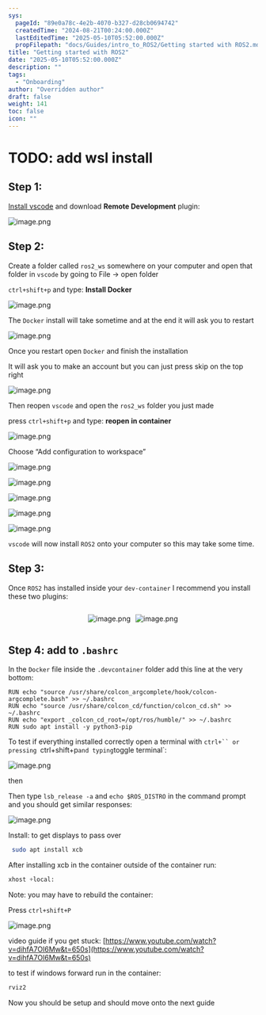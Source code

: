 ```yaml
---
sys:
  pageId: "89e0a78c-4e2b-4070-b327-d28cb0694742"
  createdTime: "2024-08-21T00:24:00.000Z"
  lastEditedTime: "2025-05-10T05:52:00.000Z"
  propFilepath: "docs/Guides/intro_to_ROS2/Getting started with ROS2.md"
title: "Getting started with ROS2"
date: "2025-05-10T05:52:00.000Z"
description: ""
tags:
  - "Onboarding"
author: "Overridden author"
draft: false
weight: 141
toc: false
icon: ""
---
```


# TODO: add wsl install

## Step 1:

[Install vscode](https://code.visualstudio.com/download) and download **Remote Development** plugin:

![image.png](https://prod-files-secure.s3.us-west-2.amazonaws.com/d518164a-d88e-44d1-a4ee-3adb3bd8bce0/efb52993-1881-4a40-b95e-6f020334f022/image.png?X-Amz-Algorithm=AWS4-HMAC-SHA256&X-Amz-Content-Sha256=UNSIGNED-PAYLOAD&X-Amz-Credential=ASIAZI2LB46667SDN762%2F20250525%2Fus-west-2%2Fs3%2Faws4_request&X-Amz-Date=20250525T170157Z&X-Amz-Expires=3600&X-Amz-Security-Token=IQoJb3JpZ2luX2VjEGgaCXVzLXdlc3QtMiJHMEUCIQDXjYAR16bJybCoSI2FR72FWn1Hnmz9VinDAdcXPY%2FPRQIgBsUAT3k5ocXc37gA2zlTqm6eWiJtQ%2FOuUb%2BL%2FHV9uDAq%2FwMIMRAAGgw2Mzc0MjMxODM4MDUiDEpiq5GFR2cS9DJusSrcAyFIZzx7tFL5%2BIg6JsoseHP7FCuofZNrrBoD5SrbTQkvFn%2BKuHgjbBlWm%2FObEPaXcozd%2F9%2BWWezKh5aK%2BB3JgRbOT4lf97fBAPpoxIppA12OaS%2FKh2GtH7Oi%2BFpGDtoqYnwEfNAixj3YBsJvtQxc%2BGxOVAcgUHZf9H6Wgh6tn3o4msUWvKXdAMeOPaQY0nx6cC%2F%2FMxsGe4aTT0JMjh%2B45RpJW0j8yBh5yhLX%2F84rcd44aHnghNrJ8Ga7bg7stfeAVKxNhi%2F%2FU5phsqhIG%2BSECoO%2BIkFcH10nutNhW3G23XXu8Ce2S5t2nChg4fXt7pn%2BleRO%2F3mJ2BA0A4AIDFmOvPt0c%2FQk8aTP8klq3jUlEp%2B4FAgnOyYIKPd22o7kGyBuJ7w3cQgtZwYXC7YRklyMI1XrUMBmsavT9Xqzfq6u%2FWdeTJVVOlI1Ieq42bh%2FMWDX6%2FcCt855Xg202GfoHEp2SqXvLeVvuLJhkQ31i05Rc%2FH2GPASb7Fb1Sorxf%2BvvFGAFS6R9L6mJdYvdETmZ8Enbkr8ECdZAH2PaxMRWjSO%2BACBfxP69eVOcAjMgeFl%2FQRAXpXE7hY5PZIW%2BlFBkKBiLrN%2F0eSrODmflk8mYgfJt6%2F8WbI2ITXSR5UNKYIPMOH%2BzMEGOqUBh5y%2Bz7q3DbjxLK8ZL3qQ%2BihDpKQO7kiLysQz10A1qqXaI3jdAOK3H5E6RiyTGTIqabYDyjcBrmynmM7qTQICXBKZ9lq2IeClksakL1Rpij17o%2BPLpITY24tpxoKOEpUJaC%2FD99P4UkPYJdh43sVIYAVryrD%2FyQaJ75x8Gedejrr2O2QMz0SgrZZXTY23clXUKMfMtajVvApaHGiQGuDnrMTngGyr&X-Amz-Signature=36b6764e8932f05888e3bb01fb7edabcbeeed1f9f34484fff5fc137e5f616f60&X-Amz-SignedHeaders=host&x-id=GetObject)

## Step 2:

Create a folder called `ros2_ws` somewhere on your computer and open that folder in `vscode` by going to File → open folder 

`ctrl+shift+p` and type: **Install Docker**

![image.png](https://prod-files-secure.s3.us-west-2.amazonaws.com/d518164a-d88e-44d1-a4ee-3adb3bd8bce0/2269dc0e-1cd5-47ff-bceb-c04ad9b2eab0/image.png?X-Amz-Algorithm=AWS4-HMAC-SHA256&X-Amz-Content-Sha256=UNSIGNED-PAYLOAD&X-Amz-Credential=ASIAZI2LB46667SDN762%2F20250525%2Fus-west-2%2Fs3%2Faws4_request&X-Amz-Date=20250525T170157Z&X-Amz-Expires=3600&X-Amz-Security-Token=IQoJb3JpZ2luX2VjEGgaCXVzLXdlc3QtMiJHMEUCIQDXjYAR16bJybCoSI2FR72FWn1Hnmz9VinDAdcXPY%2FPRQIgBsUAT3k5ocXc37gA2zlTqm6eWiJtQ%2FOuUb%2BL%2FHV9uDAq%2FwMIMRAAGgw2Mzc0MjMxODM4MDUiDEpiq5GFR2cS9DJusSrcAyFIZzx7tFL5%2BIg6JsoseHP7FCuofZNrrBoD5SrbTQkvFn%2BKuHgjbBlWm%2FObEPaXcozd%2F9%2BWWezKh5aK%2BB3JgRbOT4lf97fBAPpoxIppA12OaS%2FKh2GtH7Oi%2BFpGDtoqYnwEfNAixj3YBsJvtQxc%2BGxOVAcgUHZf9H6Wgh6tn3o4msUWvKXdAMeOPaQY0nx6cC%2F%2FMxsGe4aTT0JMjh%2B45RpJW0j8yBh5yhLX%2F84rcd44aHnghNrJ8Ga7bg7stfeAVKxNhi%2F%2FU5phsqhIG%2BSECoO%2BIkFcH10nutNhW3G23XXu8Ce2S5t2nChg4fXt7pn%2BleRO%2F3mJ2BA0A4AIDFmOvPt0c%2FQk8aTP8klq3jUlEp%2B4FAgnOyYIKPd22o7kGyBuJ7w3cQgtZwYXC7YRklyMI1XrUMBmsavT9Xqzfq6u%2FWdeTJVVOlI1Ieq42bh%2FMWDX6%2FcCt855Xg202GfoHEp2SqXvLeVvuLJhkQ31i05Rc%2FH2GPASb7Fb1Sorxf%2BvvFGAFS6R9L6mJdYvdETmZ8Enbkr8ECdZAH2PaxMRWjSO%2BACBfxP69eVOcAjMgeFl%2FQRAXpXE7hY5PZIW%2BlFBkKBiLrN%2F0eSrODmflk8mYgfJt6%2F8WbI2ITXSR5UNKYIPMOH%2BzMEGOqUBh5y%2Bz7q3DbjxLK8ZL3qQ%2BihDpKQO7kiLysQz10A1qqXaI3jdAOK3H5E6RiyTGTIqabYDyjcBrmynmM7qTQICXBKZ9lq2IeClksakL1Rpij17o%2BPLpITY24tpxoKOEpUJaC%2FD99P4UkPYJdh43sVIYAVryrD%2FyQaJ75x8Gedejrr2O2QMz0SgrZZXTY23clXUKMfMtajVvApaHGiQGuDnrMTngGyr&X-Amz-Signature=6a8d74e7ad7d650d6256d78d00a63345bd68a8b9757ff90cd4c3679dcd515d78&X-Amz-SignedHeaders=host&x-id=GetObject)

The `Docker` install will take sometime and at the end it will ask you to restart

![image.png](https://prod-files-secure.s3.us-west-2.amazonaws.com/d518164a-d88e-44d1-a4ee-3adb3bd8bce0/ed233f78-be33-4b1f-b89c-9c346c0e961e/image.png?X-Amz-Algorithm=AWS4-HMAC-SHA256&X-Amz-Content-Sha256=UNSIGNED-PAYLOAD&X-Amz-Credential=ASIAZI2LB46667SDN762%2F20250525%2Fus-west-2%2Fs3%2Faws4_request&X-Amz-Date=20250525T170157Z&X-Amz-Expires=3600&X-Amz-Security-Token=IQoJb3JpZ2luX2VjEGgaCXVzLXdlc3QtMiJHMEUCIQDXjYAR16bJybCoSI2FR72FWn1Hnmz9VinDAdcXPY%2FPRQIgBsUAT3k5ocXc37gA2zlTqm6eWiJtQ%2FOuUb%2BL%2FHV9uDAq%2FwMIMRAAGgw2Mzc0MjMxODM4MDUiDEpiq5GFR2cS9DJusSrcAyFIZzx7tFL5%2BIg6JsoseHP7FCuofZNrrBoD5SrbTQkvFn%2BKuHgjbBlWm%2FObEPaXcozd%2F9%2BWWezKh5aK%2BB3JgRbOT4lf97fBAPpoxIppA12OaS%2FKh2GtH7Oi%2BFpGDtoqYnwEfNAixj3YBsJvtQxc%2BGxOVAcgUHZf9H6Wgh6tn3o4msUWvKXdAMeOPaQY0nx6cC%2F%2FMxsGe4aTT0JMjh%2B45RpJW0j8yBh5yhLX%2F84rcd44aHnghNrJ8Ga7bg7stfeAVKxNhi%2F%2FU5phsqhIG%2BSECoO%2BIkFcH10nutNhW3G23XXu8Ce2S5t2nChg4fXt7pn%2BleRO%2F3mJ2BA0A4AIDFmOvPt0c%2FQk8aTP8klq3jUlEp%2B4FAgnOyYIKPd22o7kGyBuJ7w3cQgtZwYXC7YRklyMI1XrUMBmsavT9Xqzfq6u%2FWdeTJVVOlI1Ieq42bh%2FMWDX6%2FcCt855Xg202GfoHEp2SqXvLeVvuLJhkQ31i05Rc%2FH2GPASb7Fb1Sorxf%2BvvFGAFS6R9L6mJdYvdETmZ8Enbkr8ECdZAH2PaxMRWjSO%2BACBfxP69eVOcAjMgeFl%2FQRAXpXE7hY5PZIW%2BlFBkKBiLrN%2F0eSrODmflk8mYgfJt6%2F8WbI2ITXSR5UNKYIPMOH%2BzMEGOqUBh5y%2Bz7q3DbjxLK8ZL3qQ%2BihDpKQO7kiLysQz10A1qqXaI3jdAOK3H5E6RiyTGTIqabYDyjcBrmynmM7qTQICXBKZ9lq2IeClksakL1Rpij17o%2BPLpITY24tpxoKOEpUJaC%2FD99P4UkPYJdh43sVIYAVryrD%2FyQaJ75x8Gedejrr2O2QMz0SgrZZXTY23clXUKMfMtajVvApaHGiQGuDnrMTngGyr&X-Amz-Signature=be75506653887cb392de3eb0f3cc1c2c5dd488cd48b1b0acfb34f49bc5963e6d&X-Amz-SignedHeaders=host&x-id=GetObject)

Once you restart open `Docker` and finish the installation

It will ask you to make an account but you can just press skip on the top right

![image.png](https://prod-files-secure.s3.us-west-2.amazonaws.com/d518164a-d88e-44d1-a4ee-3adb3bd8bce0/21010ad9-1659-4fd9-9f59-9932a09b2a3d/image.png?X-Amz-Algorithm=AWS4-HMAC-SHA256&X-Amz-Content-Sha256=UNSIGNED-PAYLOAD&X-Amz-Credential=ASIAZI2LB46667SDN762%2F20250525%2Fus-west-2%2Fs3%2Faws4_request&X-Amz-Date=20250525T170157Z&X-Amz-Expires=3600&X-Amz-Security-Token=IQoJb3JpZ2luX2VjEGgaCXVzLXdlc3QtMiJHMEUCIQDXjYAR16bJybCoSI2FR72FWn1Hnmz9VinDAdcXPY%2FPRQIgBsUAT3k5ocXc37gA2zlTqm6eWiJtQ%2FOuUb%2BL%2FHV9uDAq%2FwMIMRAAGgw2Mzc0MjMxODM4MDUiDEpiq5GFR2cS9DJusSrcAyFIZzx7tFL5%2BIg6JsoseHP7FCuofZNrrBoD5SrbTQkvFn%2BKuHgjbBlWm%2FObEPaXcozd%2F9%2BWWezKh5aK%2BB3JgRbOT4lf97fBAPpoxIppA12OaS%2FKh2GtH7Oi%2BFpGDtoqYnwEfNAixj3YBsJvtQxc%2BGxOVAcgUHZf9H6Wgh6tn3o4msUWvKXdAMeOPaQY0nx6cC%2F%2FMxsGe4aTT0JMjh%2B45RpJW0j8yBh5yhLX%2F84rcd44aHnghNrJ8Ga7bg7stfeAVKxNhi%2F%2FU5phsqhIG%2BSECoO%2BIkFcH10nutNhW3G23XXu8Ce2S5t2nChg4fXt7pn%2BleRO%2F3mJ2BA0A4AIDFmOvPt0c%2FQk8aTP8klq3jUlEp%2B4FAgnOyYIKPd22o7kGyBuJ7w3cQgtZwYXC7YRklyMI1XrUMBmsavT9Xqzfq6u%2FWdeTJVVOlI1Ieq42bh%2FMWDX6%2FcCt855Xg202GfoHEp2SqXvLeVvuLJhkQ31i05Rc%2FH2GPASb7Fb1Sorxf%2BvvFGAFS6R9L6mJdYvdETmZ8Enbkr8ECdZAH2PaxMRWjSO%2BACBfxP69eVOcAjMgeFl%2FQRAXpXE7hY5PZIW%2BlFBkKBiLrN%2F0eSrODmflk8mYgfJt6%2F8WbI2ITXSR5UNKYIPMOH%2BzMEGOqUBh5y%2Bz7q3DbjxLK8ZL3qQ%2BihDpKQO7kiLysQz10A1qqXaI3jdAOK3H5E6RiyTGTIqabYDyjcBrmynmM7qTQICXBKZ9lq2IeClksakL1Rpij17o%2BPLpITY24tpxoKOEpUJaC%2FD99P4UkPYJdh43sVIYAVryrD%2FyQaJ75x8Gedejrr2O2QMz0SgrZZXTY23clXUKMfMtajVvApaHGiQGuDnrMTngGyr&X-Amz-Signature=8189258c8c37d7fb7facc09fc218f7b10e09db47aec6bb9fc2a208c20a002bfc&X-Amz-SignedHeaders=host&x-id=GetObject)

Then reopen `vscode` and open the `ros2_ws` folder you just made

press `ctrl+shift+p` and type: **reopen in container**

![image.png](https://prod-files-secure.s3.us-west-2.amazonaws.com/d518164a-d88e-44d1-a4ee-3adb3bd8bce0/4e93b8c2-41ad-488c-8095-c74205196118/image.png?X-Amz-Algorithm=AWS4-HMAC-SHA256&X-Amz-Content-Sha256=UNSIGNED-PAYLOAD&X-Amz-Credential=ASIAZI2LB46667SDN762%2F20250525%2Fus-west-2%2Fs3%2Faws4_request&X-Amz-Date=20250525T170157Z&X-Amz-Expires=3600&X-Amz-Security-Token=IQoJb3JpZ2luX2VjEGgaCXVzLXdlc3QtMiJHMEUCIQDXjYAR16bJybCoSI2FR72FWn1Hnmz9VinDAdcXPY%2FPRQIgBsUAT3k5ocXc37gA2zlTqm6eWiJtQ%2FOuUb%2BL%2FHV9uDAq%2FwMIMRAAGgw2Mzc0MjMxODM4MDUiDEpiq5GFR2cS9DJusSrcAyFIZzx7tFL5%2BIg6JsoseHP7FCuofZNrrBoD5SrbTQkvFn%2BKuHgjbBlWm%2FObEPaXcozd%2F9%2BWWezKh5aK%2BB3JgRbOT4lf97fBAPpoxIppA12OaS%2FKh2GtH7Oi%2BFpGDtoqYnwEfNAixj3YBsJvtQxc%2BGxOVAcgUHZf9H6Wgh6tn3o4msUWvKXdAMeOPaQY0nx6cC%2F%2FMxsGe4aTT0JMjh%2B45RpJW0j8yBh5yhLX%2F84rcd44aHnghNrJ8Ga7bg7stfeAVKxNhi%2F%2FU5phsqhIG%2BSECoO%2BIkFcH10nutNhW3G23XXu8Ce2S5t2nChg4fXt7pn%2BleRO%2F3mJ2BA0A4AIDFmOvPt0c%2FQk8aTP8klq3jUlEp%2B4FAgnOyYIKPd22o7kGyBuJ7w3cQgtZwYXC7YRklyMI1XrUMBmsavT9Xqzfq6u%2FWdeTJVVOlI1Ieq42bh%2FMWDX6%2FcCt855Xg202GfoHEp2SqXvLeVvuLJhkQ31i05Rc%2FH2GPASb7Fb1Sorxf%2BvvFGAFS6R9L6mJdYvdETmZ8Enbkr8ECdZAH2PaxMRWjSO%2BACBfxP69eVOcAjMgeFl%2FQRAXpXE7hY5PZIW%2BlFBkKBiLrN%2F0eSrODmflk8mYgfJt6%2F8WbI2ITXSR5UNKYIPMOH%2BzMEGOqUBh5y%2Bz7q3DbjxLK8ZL3qQ%2BihDpKQO7kiLysQz10A1qqXaI3jdAOK3H5E6RiyTGTIqabYDyjcBrmynmM7qTQICXBKZ9lq2IeClksakL1Rpij17o%2BPLpITY24tpxoKOEpUJaC%2FD99P4UkPYJdh43sVIYAVryrD%2FyQaJ75x8Gedejrr2O2QMz0SgrZZXTY23clXUKMfMtajVvApaHGiQGuDnrMTngGyr&X-Amz-Signature=033530de5f4024eede738ecac1c492af30cc2c1d7273a5b1388bbcaaa30bc550&X-Amz-SignedHeaders=host&x-id=GetObject)

Choose “Add configuration to workspace”

![image.png](https://prod-files-secure.s3.us-west-2.amazonaws.com/d518164a-d88e-44d1-a4ee-3adb3bd8bce0/9560b282-5060-4989-ba37-97e7b2c22476/image.png?X-Amz-Algorithm=AWS4-HMAC-SHA256&X-Amz-Content-Sha256=UNSIGNED-PAYLOAD&X-Amz-Credential=ASIAZI2LB46667SDN762%2F20250525%2Fus-west-2%2Fs3%2Faws4_request&X-Amz-Date=20250525T170157Z&X-Amz-Expires=3600&X-Amz-Security-Token=IQoJb3JpZ2luX2VjEGgaCXVzLXdlc3QtMiJHMEUCIQDXjYAR16bJybCoSI2FR72FWn1Hnmz9VinDAdcXPY%2FPRQIgBsUAT3k5ocXc37gA2zlTqm6eWiJtQ%2FOuUb%2BL%2FHV9uDAq%2FwMIMRAAGgw2Mzc0MjMxODM4MDUiDEpiq5GFR2cS9DJusSrcAyFIZzx7tFL5%2BIg6JsoseHP7FCuofZNrrBoD5SrbTQkvFn%2BKuHgjbBlWm%2FObEPaXcozd%2F9%2BWWezKh5aK%2BB3JgRbOT4lf97fBAPpoxIppA12OaS%2FKh2GtH7Oi%2BFpGDtoqYnwEfNAixj3YBsJvtQxc%2BGxOVAcgUHZf9H6Wgh6tn3o4msUWvKXdAMeOPaQY0nx6cC%2F%2FMxsGe4aTT0JMjh%2B45RpJW0j8yBh5yhLX%2F84rcd44aHnghNrJ8Ga7bg7stfeAVKxNhi%2F%2FU5phsqhIG%2BSECoO%2BIkFcH10nutNhW3G23XXu8Ce2S5t2nChg4fXt7pn%2BleRO%2F3mJ2BA0A4AIDFmOvPt0c%2FQk8aTP8klq3jUlEp%2B4FAgnOyYIKPd22o7kGyBuJ7w3cQgtZwYXC7YRklyMI1XrUMBmsavT9Xqzfq6u%2FWdeTJVVOlI1Ieq42bh%2FMWDX6%2FcCt855Xg202GfoHEp2SqXvLeVvuLJhkQ31i05Rc%2FH2GPASb7Fb1Sorxf%2BvvFGAFS6R9L6mJdYvdETmZ8Enbkr8ECdZAH2PaxMRWjSO%2BACBfxP69eVOcAjMgeFl%2FQRAXpXE7hY5PZIW%2BlFBkKBiLrN%2F0eSrODmflk8mYgfJt6%2F8WbI2ITXSR5UNKYIPMOH%2BzMEGOqUBh5y%2Bz7q3DbjxLK8ZL3qQ%2BihDpKQO7kiLysQz10A1qqXaI3jdAOK3H5E6RiyTGTIqabYDyjcBrmynmM7qTQICXBKZ9lq2IeClksakL1Rpij17o%2BPLpITY24tpxoKOEpUJaC%2FD99P4UkPYJdh43sVIYAVryrD%2FyQaJ75x8Gedejrr2O2QMz0SgrZZXTY23clXUKMfMtajVvApaHGiQGuDnrMTngGyr&X-Amz-Signature=359fcb26324cfcf7b7d5409fc77d00db2b53b8bc02878032f30dc5ffb24bcf3b&X-Amz-SignedHeaders=host&x-id=GetObject)

![image.png](https://prod-files-secure.s3.us-west-2.amazonaws.com/d518164a-d88e-44d1-a4ee-3adb3bd8bce0/2ee63f81-886b-48e8-a553-dc6e5eac99e4/image.png?X-Amz-Algorithm=AWS4-HMAC-SHA256&X-Amz-Content-Sha256=UNSIGNED-PAYLOAD&X-Amz-Credential=ASIAZI2LB46667SDN762%2F20250525%2Fus-west-2%2Fs3%2Faws4_request&X-Amz-Date=20250525T170157Z&X-Amz-Expires=3600&X-Amz-Security-Token=IQoJb3JpZ2luX2VjEGgaCXVzLXdlc3QtMiJHMEUCIQDXjYAR16bJybCoSI2FR72FWn1Hnmz9VinDAdcXPY%2FPRQIgBsUAT3k5ocXc37gA2zlTqm6eWiJtQ%2FOuUb%2BL%2FHV9uDAq%2FwMIMRAAGgw2Mzc0MjMxODM4MDUiDEpiq5GFR2cS9DJusSrcAyFIZzx7tFL5%2BIg6JsoseHP7FCuofZNrrBoD5SrbTQkvFn%2BKuHgjbBlWm%2FObEPaXcozd%2F9%2BWWezKh5aK%2BB3JgRbOT4lf97fBAPpoxIppA12OaS%2FKh2GtH7Oi%2BFpGDtoqYnwEfNAixj3YBsJvtQxc%2BGxOVAcgUHZf9H6Wgh6tn3o4msUWvKXdAMeOPaQY0nx6cC%2F%2FMxsGe4aTT0JMjh%2B45RpJW0j8yBh5yhLX%2F84rcd44aHnghNrJ8Ga7bg7stfeAVKxNhi%2F%2FU5phsqhIG%2BSECoO%2BIkFcH10nutNhW3G23XXu8Ce2S5t2nChg4fXt7pn%2BleRO%2F3mJ2BA0A4AIDFmOvPt0c%2FQk8aTP8klq3jUlEp%2B4FAgnOyYIKPd22o7kGyBuJ7w3cQgtZwYXC7YRklyMI1XrUMBmsavT9Xqzfq6u%2FWdeTJVVOlI1Ieq42bh%2FMWDX6%2FcCt855Xg202GfoHEp2SqXvLeVvuLJhkQ31i05Rc%2FH2GPASb7Fb1Sorxf%2BvvFGAFS6R9L6mJdYvdETmZ8Enbkr8ECdZAH2PaxMRWjSO%2BACBfxP69eVOcAjMgeFl%2FQRAXpXE7hY5PZIW%2BlFBkKBiLrN%2F0eSrODmflk8mYgfJt6%2F8WbI2ITXSR5UNKYIPMOH%2BzMEGOqUBh5y%2Bz7q3DbjxLK8ZL3qQ%2BihDpKQO7kiLysQz10A1qqXaI3jdAOK3H5E6RiyTGTIqabYDyjcBrmynmM7qTQICXBKZ9lq2IeClksakL1Rpij17o%2BPLpITY24tpxoKOEpUJaC%2FD99P4UkPYJdh43sVIYAVryrD%2FyQaJ75x8Gedejrr2O2QMz0SgrZZXTY23clXUKMfMtajVvApaHGiQGuDnrMTngGyr&X-Amz-Signature=eb04ea19e961f4d51414361f39483dddbf404295a708fc642dcf875f7b3b72c9&X-Amz-SignedHeaders=host&x-id=GetObject)

![image.png](https://prod-files-secure.s3.us-west-2.amazonaws.com/d518164a-d88e-44d1-a4ee-3adb3bd8bce0/ae1580b2-b048-407e-aed9-b584224a7a04/image.png?X-Amz-Algorithm=AWS4-HMAC-SHA256&X-Amz-Content-Sha256=UNSIGNED-PAYLOAD&X-Amz-Credential=ASIAZI2LB46667SDN762%2F20250525%2Fus-west-2%2Fs3%2Faws4_request&X-Amz-Date=20250525T170157Z&X-Amz-Expires=3600&X-Amz-Security-Token=IQoJb3JpZ2luX2VjEGgaCXVzLXdlc3QtMiJHMEUCIQDXjYAR16bJybCoSI2FR72FWn1Hnmz9VinDAdcXPY%2FPRQIgBsUAT3k5ocXc37gA2zlTqm6eWiJtQ%2FOuUb%2BL%2FHV9uDAq%2FwMIMRAAGgw2Mzc0MjMxODM4MDUiDEpiq5GFR2cS9DJusSrcAyFIZzx7tFL5%2BIg6JsoseHP7FCuofZNrrBoD5SrbTQkvFn%2BKuHgjbBlWm%2FObEPaXcozd%2F9%2BWWezKh5aK%2BB3JgRbOT4lf97fBAPpoxIppA12OaS%2FKh2GtH7Oi%2BFpGDtoqYnwEfNAixj3YBsJvtQxc%2BGxOVAcgUHZf9H6Wgh6tn3o4msUWvKXdAMeOPaQY0nx6cC%2F%2FMxsGe4aTT0JMjh%2B45RpJW0j8yBh5yhLX%2F84rcd44aHnghNrJ8Ga7bg7stfeAVKxNhi%2F%2FU5phsqhIG%2BSECoO%2BIkFcH10nutNhW3G23XXu8Ce2S5t2nChg4fXt7pn%2BleRO%2F3mJ2BA0A4AIDFmOvPt0c%2FQk8aTP8klq3jUlEp%2B4FAgnOyYIKPd22o7kGyBuJ7w3cQgtZwYXC7YRklyMI1XrUMBmsavT9Xqzfq6u%2FWdeTJVVOlI1Ieq42bh%2FMWDX6%2FcCt855Xg202GfoHEp2SqXvLeVvuLJhkQ31i05Rc%2FH2GPASb7Fb1Sorxf%2BvvFGAFS6R9L6mJdYvdETmZ8Enbkr8ECdZAH2PaxMRWjSO%2BACBfxP69eVOcAjMgeFl%2FQRAXpXE7hY5PZIW%2BlFBkKBiLrN%2F0eSrODmflk8mYgfJt6%2F8WbI2ITXSR5UNKYIPMOH%2BzMEGOqUBh5y%2Bz7q3DbjxLK8ZL3qQ%2BihDpKQO7kiLysQz10A1qqXaI3jdAOK3H5E6RiyTGTIqabYDyjcBrmynmM7qTQICXBKZ9lq2IeClksakL1Rpij17o%2BPLpITY24tpxoKOEpUJaC%2FD99P4UkPYJdh43sVIYAVryrD%2FyQaJ75x8Gedejrr2O2QMz0SgrZZXTY23clXUKMfMtajVvApaHGiQGuDnrMTngGyr&X-Amz-Signature=3291d9db28be50cf47fa7c82c7523f605f778f466c1969954e91b0c8d1daf910&X-Amz-SignedHeaders=host&x-id=GetObject)

![image.png](https://prod-files-secure.s3.us-west-2.amazonaws.com/d518164a-d88e-44d1-a4ee-3adb3bd8bce0/53255b28-f75e-430f-b9e3-c0ac8577e42b/image.png?X-Amz-Algorithm=AWS4-HMAC-SHA256&X-Amz-Content-Sha256=UNSIGNED-PAYLOAD&X-Amz-Credential=ASIAZI2LB46667SDN762%2F20250525%2Fus-west-2%2Fs3%2Faws4_request&X-Amz-Date=20250525T170157Z&X-Amz-Expires=3600&X-Amz-Security-Token=IQoJb3JpZ2luX2VjEGgaCXVzLXdlc3QtMiJHMEUCIQDXjYAR16bJybCoSI2FR72FWn1Hnmz9VinDAdcXPY%2FPRQIgBsUAT3k5ocXc37gA2zlTqm6eWiJtQ%2FOuUb%2BL%2FHV9uDAq%2FwMIMRAAGgw2Mzc0MjMxODM4MDUiDEpiq5GFR2cS9DJusSrcAyFIZzx7tFL5%2BIg6JsoseHP7FCuofZNrrBoD5SrbTQkvFn%2BKuHgjbBlWm%2FObEPaXcozd%2F9%2BWWezKh5aK%2BB3JgRbOT4lf97fBAPpoxIppA12OaS%2FKh2GtH7Oi%2BFpGDtoqYnwEfNAixj3YBsJvtQxc%2BGxOVAcgUHZf9H6Wgh6tn3o4msUWvKXdAMeOPaQY0nx6cC%2F%2FMxsGe4aTT0JMjh%2B45RpJW0j8yBh5yhLX%2F84rcd44aHnghNrJ8Ga7bg7stfeAVKxNhi%2F%2FU5phsqhIG%2BSECoO%2BIkFcH10nutNhW3G23XXu8Ce2S5t2nChg4fXt7pn%2BleRO%2F3mJ2BA0A4AIDFmOvPt0c%2FQk8aTP8klq3jUlEp%2B4FAgnOyYIKPd22o7kGyBuJ7w3cQgtZwYXC7YRklyMI1XrUMBmsavT9Xqzfq6u%2FWdeTJVVOlI1Ieq42bh%2FMWDX6%2FcCt855Xg202GfoHEp2SqXvLeVvuLJhkQ31i05Rc%2FH2GPASb7Fb1Sorxf%2BvvFGAFS6R9L6mJdYvdETmZ8Enbkr8ECdZAH2PaxMRWjSO%2BACBfxP69eVOcAjMgeFl%2FQRAXpXE7hY5PZIW%2BlFBkKBiLrN%2F0eSrODmflk8mYgfJt6%2F8WbI2ITXSR5UNKYIPMOH%2BzMEGOqUBh5y%2Bz7q3DbjxLK8ZL3qQ%2BihDpKQO7kiLysQz10A1qqXaI3jdAOK3H5E6RiyTGTIqabYDyjcBrmynmM7qTQICXBKZ9lq2IeClksakL1Rpij17o%2BPLpITY24tpxoKOEpUJaC%2FD99P4UkPYJdh43sVIYAVryrD%2FyQaJ75x8Gedejrr2O2QMz0SgrZZXTY23clXUKMfMtajVvApaHGiQGuDnrMTngGyr&X-Amz-Signature=b07434319a8743c11e16cd518bafb9524efe797a635fb8f1b60cfe0c05a827da&X-Amz-SignedHeaders=host&x-id=GetObject)

![image.png](https://prod-files-secure.s3.us-west-2.amazonaws.com/d518164a-d88e-44d1-a4ee-3adb3bd8bce0/7c562767-5af9-4ffb-97d1-327bcdf4ee00/image.png?X-Amz-Algorithm=AWS4-HMAC-SHA256&X-Amz-Content-Sha256=UNSIGNED-PAYLOAD&X-Amz-Credential=ASIAZI2LB46667SDN762%2F20250525%2Fus-west-2%2Fs3%2Faws4_request&X-Amz-Date=20250525T170157Z&X-Amz-Expires=3600&X-Amz-Security-Token=IQoJb3JpZ2luX2VjEGgaCXVzLXdlc3QtMiJHMEUCIQDXjYAR16bJybCoSI2FR72FWn1Hnmz9VinDAdcXPY%2FPRQIgBsUAT3k5ocXc37gA2zlTqm6eWiJtQ%2FOuUb%2BL%2FHV9uDAq%2FwMIMRAAGgw2Mzc0MjMxODM4MDUiDEpiq5GFR2cS9DJusSrcAyFIZzx7tFL5%2BIg6JsoseHP7FCuofZNrrBoD5SrbTQkvFn%2BKuHgjbBlWm%2FObEPaXcozd%2F9%2BWWezKh5aK%2BB3JgRbOT4lf97fBAPpoxIppA12OaS%2FKh2GtH7Oi%2BFpGDtoqYnwEfNAixj3YBsJvtQxc%2BGxOVAcgUHZf9H6Wgh6tn3o4msUWvKXdAMeOPaQY0nx6cC%2F%2FMxsGe4aTT0JMjh%2B45RpJW0j8yBh5yhLX%2F84rcd44aHnghNrJ8Ga7bg7stfeAVKxNhi%2F%2FU5phsqhIG%2BSECoO%2BIkFcH10nutNhW3G23XXu8Ce2S5t2nChg4fXt7pn%2BleRO%2F3mJ2BA0A4AIDFmOvPt0c%2FQk8aTP8klq3jUlEp%2B4FAgnOyYIKPd22o7kGyBuJ7w3cQgtZwYXC7YRklyMI1XrUMBmsavT9Xqzfq6u%2FWdeTJVVOlI1Ieq42bh%2FMWDX6%2FcCt855Xg202GfoHEp2SqXvLeVvuLJhkQ31i05Rc%2FH2GPASb7Fb1Sorxf%2BvvFGAFS6R9L6mJdYvdETmZ8Enbkr8ECdZAH2PaxMRWjSO%2BACBfxP69eVOcAjMgeFl%2FQRAXpXE7hY5PZIW%2BlFBkKBiLrN%2F0eSrODmflk8mYgfJt6%2F8WbI2ITXSR5UNKYIPMOH%2BzMEGOqUBh5y%2Bz7q3DbjxLK8ZL3qQ%2BihDpKQO7kiLysQz10A1qqXaI3jdAOK3H5E6RiyTGTIqabYDyjcBrmynmM7qTQICXBKZ9lq2IeClksakL1Rpij17o%2BPLpITY24tpxoKOEpUJaC%2FD99P4UkPYJdh43sVIYAVryrD%2FyQaJ75x8Gedejrr2O2QMz0SgrZZXTY23clXUKMfMtajVvApaHGiQGuDnrMTngGyr&X-Amz-Signature=0f0f3220521dc4f6dd3d9bedd00db09464bfd004d59d7d64d13c1a6c7e31c6b3&X-Amz-SignedHeaders=host&x-id=GetObject)

`vscode` will now install `ROS2` onto your computer so this may take some time.

## Step 3:

Once `ROS2` has installed inside your `dev-container` I recommend you install these two plugins:

<div style="display: flex;flex-direction: row; column-gap:10px; max-width: 630px;justify-content: center;">
<div>

![image.png](https://prod-files-secure.s3.us-west-2.amazonaws.com/d518164a-d88e-44d1-a4ee-3adb3bd8bce0/3fc3d550-5a54-4ba1-ba6b-faa01cdb7369/image.png?X-Amz-Algorithm=AWS4-HMAC-SHA256&X-Amz-Content-Sha256=UNSIGNED-PAYLOAD&X-Amz-Credential=ASIAZI2LB466XDRX6GE2%2F20250525%2Fus-west-2%2Fs3%2Faws4_request&X-Amz-Date=20250525T170204Z&X-Amz-Expires=3600&X-Amz-Security-Token=IQoJb3JpZ2luX2VjEGgaCXVzLXdlc3QtMiJIMEYCIQDfiSjcHEkZonJLW4gUmelZMACHJbpV6yFTPOkcno12SwIhAMd8q50oaGYgK%2Bx6o4IPcjxmW%2BZgtix1wkMYSYUCC1f2Kv8DCDEQABoMNjM3NDIzMTgzODA1Igyy0LbN25OLPjKCPTUq3AMXwO4IfnjeXYIklWipbiynMPljpw288hyGjuVUEawDuG2GpfHWTCs%2B0KwuLiFd0tcp4puLqvj%2FtDvsq5MMGafwBgzX%2F2WHWVN%2BQTJRgeBaSz0691C4%2FVZv8IkzVJ8%2B2QBy08eyoa2iChhCLAQOkCF0RfOWO2Bh%2BmGFUGx8rB7qQn8aQdtkTkxWq2CBziIvwwgbvF0K78pp6zOG29W4t1DP5RsPIhkP8LC51dq16VQyRb6be%2BUWaY7eXx%2FOZTVhRiAP8dyoV5OoP5Jz6CNJ9hl6j6Ja71IqCCQUcsClouqq1OFdkwjreTh69P9XCTbQx3d3Cp5U4FmzvPrQZKRwN46siN752cfsWWGDNB328mZcL7%2BRB%2FRnVs7VVHWE0pn%2BBndGzY%2BJaAtoCSDLVm9y3vRvicu262Zu5nR0%2FAXwAQ1CKj5bcBiOle9FSRa7iBBrFGwGHw9rJUwdVpA1gGiBP2T24lu3M4T%2FwHFOvYN7VTu6OG3GZazE7IU7KtWUrxWS9rlVAE7JWLvdNUzyGreVlVKez3oICQUlold55RtqqBE1aKH3WjIZHftOWYgkesplSGIUqPc5MLCQ1bn79fp7MzbyTuOIxi0dwxo6QUlTZAB9kmVVllXWGODGpkoCVTD3%2FszBBjqkAbDtwKUFqAU3QGk3vho%2FYECciynfO3ZQab8xBYZZ2B2KWR0EVfCeQYmOUw4n0vKCt%2BA0aU9dy9j86BphIKeLUB%2FBFnQZqGG8ISTX8WIjXonE0go4Cm2TR28bwnA4%2FDFQaDPUttpCt%2BjmrTa5kgbTXP5BMWmN3b%2BoUjHkH6t53T9JpYQvc8QW2E4yPPeOs8g0nHTr3895YYprrXeHm9NG78jyN19J&X-Amz-Signature=88ab378c0fc525ec6d2e2a5d151e4d454f59331c13431ed4ba0242769b674b31&X-Amz-SignedHeaders=host&x-id=GetObject)

</div>
<div>

![image.png](https://prod-files-secure.s3.us-west-2.amazonaws.com/d518164a-d88e-44d1-a4ee-3adb3bd8bce0/d994cc66-13c2-4093-a5a3-f84cf4601a82/image.png?X-Amz-Algorithm=AWS4-HMAC-SHA256&X-Amz-Content-Sha256=UNSIGNED-PAYLOAD&X-Amz-Credential=ASIAZI2LB4666RLT7M36%2F20250525%2Fus-west-2%2Fs3%2Faws4_request&X-Amz-Date=20250525T170204Z&X-Amz-Expires=3600&X-Amz-Security-Token=IQoJb3JpZ2luX2VjEGgaCXVzLXdlc3QtMiJIMEYCIQD0%2FXLDYub0RhYb7It6YkgEfErTjDSuO0P7skOGmzEYJwIhAJqkiI4ZkeXmlh5hUOWmVelb54PF4Yn8CtnbIkyasEywKv8DCDEQABoMNjM3NDIzMTgzODA1IgxSFJdWc6zdobtGt7Uq3AMmiCUiRNkA2%2BMgXmE3jJS%2F1EZ1lZQv4UwgbclI%2B%2FEJYyeQHpK%2FZBNavmhOpuN2X%2BPn%2BVaCjiEAttjNeHFYWZGriM%2FarwxU%2Bqwfaaeg0kxNG%2FUb74%2FavqV3ato852K4UVvtqWoL0STXFx8OylHJxyqCPU7wClLPvNN%2F8bHswTY98E0ewqLws3T%2F5xGKBpsSM8349iUesmGQapuaUWAsZPdQQkycHFpfpGQSpfYfHUGpj8PCxW4Bk8XnosuBxi4%2BBkFMWVyQY8e6kuP8G09q2CiIYNuyBYWmkS8qdB3u4LLlFE3tdCz3H4kU0netrPIQBzdxIjbjaNX1pYM6uxXb9vjppnlxJtmFROdSdDkbZynKuoSOOo3axpW1h4SJbEyXTRw2L9KpSkXXPRKHd%2Fl8sJv7CPrl6RbWaoK3ca1vIW8Jbx6XC1gdhB%2FqcbU7Jm9MzkvIcz%2Ba%2B93H%2FkSfITJ1Win5SkhyxUwhCO3ajcTtjY3KmN%2Fuqz4gLZdCFcqxEJIdYPhSINJakxqLzCtHkPalrZCvMMkueDSx7wMcmLELt7rdid83lgXk9kaY%2FP3p8WjOIsQu9oWQtKpLtkHZ4Qr%2B53IyeSg3YmXgKTRra0zS%2FwEdaSCDW0edtTo2q4wzfDDt%2FszBBjqkAVFe31x6n7T6BjB6UuvKBMsDDa67S2Kg9BvjZq0G18I%2Fm6oWF%2F8Fvl6IZW1auxSDwAYZuhg2Tb3BbUq8lY%2Fg3n0BrN8uSgy4yqks0CSuJ33d4UHXPu2e4mR3dTW5316FNxm6s5NZPFfqpTdHowQRwsFrJ4mHmcYfwwGwB9CquGF3weZ8CG7Zrddvdu57CML2AJCYbHK4bF657NfV2ZemgkJw3IfK&X-Amz-Signature=d7820baa375b2981d6235856dda4b7b84fdb2a5eedb3160d47d72ca5574cc0fa&X-Amz-SignedHeaders=host&x-id=GetObject)

</div>
</div>

## Step 4: add to `.bashrc`

In the `Docker` file inside the `.devcontainer` folder add this line at the very bottom: 

```docker
RUN echo "source /usr/share/colcon_argcomplete/hook/colcon-argcomplete.bash" >> ~/.bashrc
RUN echo "source /usr/share/colcon_cd/function/colcon_cd.sh" >> ~/.bashrc
RUN echo "export _colcon_cd_root=/opt/ros/humble/" >> ~/.bashrc
RUN sudo apt install -y python3-pip 
```

To test if everything installed correctly open a terminal with `ctrl+`` or pressing `ctrl+shift+p` and typing `toggle terminal`:

![image.png](https://prod-files-secure.s3.us-west-2.amazonaws.com/d518164a-d88e-44d1-a4ee-3adb3bd8bce0/6a4943d8-b04e-4c02-9a58-775f3384d1a5/image.png?X-Amz-Algorithm=AWS4-HMAC-SHA256&X-Amz-Content-Sha256=UNSIGNED-PAYLOAD&X-Amz-Credential=ASIAZI2LB46667SDN762%2F20250525%2Fus-west-2%2Fs3%2Faws4_request&X-Amz-Date=20250525T170157Z&X-Amz-Expires=3600&X-Amz-Security-Token=IQoJb3JpZ2luX2VjEGgaCXVzLXdlc3QtMiJHMEUCIQDXjYAR16bJybCoSI2FR72FWn1Hnmz9VinDAdcXPY%2FPRQIgBsUAT3k5ocXc37gA2zlTqm6eWiJtQ%2FOuUb%2BL%2FHV9uDAq%2FwMIMRAAGgw2Mzc0MjMxODM4MDUiDEpiq5GFR2cS9DJusSrcAyFIZzx7tFL5%2BIg6JsoseHP7FCuofZNrrBoD5SrbTQkvFn%2BKuHgjbBlWm%2FObEPaXcozd%2F9%2BWWezKh5aK%2BB3JgRbOT4lf97fBAPpoxIppA12OaS%2FKh2GtH7Oi%2BFpGDtoqYnwEfNAixj3YBsJvtQxc%2BGxOVAcgUHZf9H6Wgh6tn3o4msUWvKXdAMeOPaQY0nx6cC%2F%2FMxsGe4aTT0JMjh%2B45RpJW0j8yBh5yhLX%2F84rcd44aHnghNrJ8Ga7bg7stfeAVKxNhi%2F%2FU5phsqhIG%2BSECoO%2BIkFcH10nutNhW3G23XXu8Ce2S5t2nChg4fXt7pn%2BleRO%2F3mJ2BA0A4AIDFmOvPt0c%2FQk8aTP8klq3jUlEp%2B4FAgnOyYIKPd22o7kGyBuJ7w3cQgtZwYXC7YRklyMI1XrUMBmsavT9Xqzfq6u%2FWdeTJVVOlI1Ieq42bh%2FMWDX6%2FcCt855Xg202GfoHEp2SqXvLeVvuLJhkQ31i05Rc%2FH2GPASb7Fb1Sorxf%2BvvFGAFS6R9L6mJdYvdETmZ8Enbkr8ECdZAH2PaxMRWjSO%2BACBfxP69eVOcAjMgeFl%2FQRAXpXE7hY5PZIW%2BlFBkKBiLrN%2F0eSrODmflk8mYgfJt6%2F8WbI2ITXSR5UNKYIPMOH%2BzMEGOqUBh5y%2Bz7q3DbjxLK8ZL3qQ%2BihDpKQO7kiLysQz10A1qqXaI3jdAOK3H5E6RiyTGTIqabYDyjcBrmynmM7qTQICXBKZ9lq2IeClksakL1Rpij17o%2BPLpITY24tpxoKOEpUJaC%2FD99P4UkPYJdh43sVIYAVryrD%2FyQaJ75x8Gedejrr2O2QMz0SgrZZXTY23clXUKMfMtajVvApaHGiQGuDnrMTngGyr&X-Amz-Signature=a827ae9be5032c5e712321ab30a760ff6634f033970c8500752db7a4834a901b&X-Amz-SignedHeaders=host&x-id=GetObject)

then 

Then type `lsb_release -a` and `echo $ROS_DISTRO` in the command prompt and you should get similar responses:

![image.png](https://prod-files-secure.s3.us-west-2.amazonaws.com/d518164a-d88e-44d1-a4ee-3adb3bd8bce0/3e635dec-a805-4e85-8b9e-d000e5b71a4e/image.png?X-Amz-Algorithm=AWS4-HMAC-SHA256&X-Amz-Content-Sha256=UNSIGNED-PAYLOAD&X-Amz-Credential=ASIAZI2LB46667SDN762%2F20250525%2Fus-west-2%2Fs3%2Faws4_request&X-Amz-Date=20250525T170157Z&X-Amz-Expires=3600&X-Amz-Security-Token=IQoJb3JpZ2luX2VjEGgaCXVzLXdlc3QtMiJHMEUCIQDXjYAR16bJybCoSI2FR72FWn1Hnmz9VinDAdcXPY%2FPRQIgBsUAT3k5ocXc37gA2zlTqm6eWiJtQ%2FOuUb%2BL%2FHV9uDAq%2FwMIMRAAGgw2Mzc0MjMxODM4MDUiDEpiq5GFR2cS9DJusSrcAyFIZzx7tFL5%2BIg6JsoseHP7FCuofZNrrBoD5SrbTQkvFn%2BKuHgjbBlWm%2FObEPaXcozd%2F9%2BWWezKh5aK%2BB3JgRbOT4lf97fBAPpoxIppA12OaS%2FKh2GtH7Oi%2BFpGDtoqYnwEfNAixj3YBsJvtQxc%2BGxOVAcgUHZf9H6Wgh6tn3o4msUWvKXdAMeOPaQY0nx6cC%2F%2FMxsGe4aTT0JMjh%2B45RpJW0j8yBh5yhLX%2F84rcd44aHnghNrJ8Ga7bg7stfeAVKxNhi%2F%2FU5phsqhIG%2BSECoO%2BIkFcH10nutNhW3G23XXu8Ce2S5t2nChg4fXt7pn%2BleRO%2F3mJ2BA0A4AIDFmOvPt0c%2FQk8aTP8klq3jUlEp%2B4FAgnOyYIKPd22o7kGyBuJ7w3cQgtZwYXC7YRklyMI1XrUMBmsavT9Xqzfq6u%2FWdeTJVVOlI1Ieq42bh%2FMWDX6%2FcCt855Xg202GfoHEp2SqXvLeVvuLJhkQ31i05Rc%2FH2GPASb7Fb1Sorxf%2BvvFGAFS6R9L6mJdYvdETmZ8Enbkr8ECdZAH2PaxMRWjSO%2BACBfxP69eVOcAjMgeFl%2FQRAXpXE7hY5PZIW%2BlFBkKBiLrN%2F0eSrODmflk8mYgfJt6%2F8WbI2ITXSR5UNKYIPMOH%2BzMEGOqUBh5y%2Bz7q3DbjxLK8ZL3qQ%2BihDpKQO7kiLysQz10A1qqXaI3jdAOK3H5E6RiyTGTIqabYDyjcBrmynmM7qTQICXBKZ9lq2IeClksakL1Rpij17o%2BPLpITY24tpxoKOEpUJaC%2FD99P4UkPYJdh43sVIYAVryrD%2FyQaJ75x8Gedejrr2O2QMz0SgrZZXTY23clXUKMfMtajVvApaHGiQGuDnrMTngGyr&X-Amz-Signature=a8ac3bac7c4411a610204a74fbf7da354f663bb38aec11af1d827fb4783c7e8f&X-Amz-SignedHeaders=host&x-id=GetObject)

Install:  to get displays to pass over

```bash
 sudo apt install xcb
```

After installing xcb in the container outside of the container run:

```python
xhost +local:
```

Note: you may have to rebuild the container:

Press `ctrl+shift+P`

![image.png](https://prod-files-secure.s3.us-west-2.amazonaws.com/d518164a-d88e-44d1-a4ee-3adb3bd8bce0/6c2be660-2618-4c38-9c26-53554f7a0b7b/image.png?X-Amz-Algorithm=AWS4-HMAC-SHA256&X-Amz-Content-Sha256=UNSIGNED-PAYLOAD&X-Amz-Credential=ASIAZI2LB46667SDN762%2F20250525%2Fus-west-2%2Fs3%2Faws4_request&X-Amz-Date=20250525T170157Z&X-Amz-Expires=3600&X-Amz-Security-Token=IQoJb3JpZ2luX2VjEGgaCXVzLXdlc3QtMiJHMEUCIQDXjYAR16bJybCoSI2FR72FWn1Hnmz9VinDAdcXPY%2FPRQIgBsUAT3k5ocXc37gA2zlTqm6eWiJtQ%2FOuUb%2BL%2FHV9uDAq%2FwMIMRAAGgw2Mzc0MjMxODM4MDUiDEpiq5GFR2cS9DJusSrcAyFIZzx7tFL5%2BIg6JsoseHP7FCuofZNrrBoD5SrbTQkvFn%2BKuHgjbBlWm%2FObEPaXcozd%2F9%2BWWezKh5aK%2BB3JgRbOT4lf97fBAPpoxIppA12OaS%2FKh2GtH7Oi%2BFpGDtoqYnwEfNAixj3YBsJvtQxc%2BGxOVAcgUHZf9H6Wgh6tn3o4msUWvKXdAMeOPaQY0nx6cC%2F%2FMxsGe4aTT0JMjh%2B45RpJW0j8yBh5yhLX%2F84rcd44aHnghNrJ8Ga7bg7stfeAVKxNhi%2F%2FU5phsqhIG%2BSECoO%2BIkFcH10nutNhW3G23XXu8Ce2S5t2nChg4fXt7pn%2BleRO%2F3mJ2BA0A4AIDFmOvPt0c%2FQk8aTP8klq3jUlEp%2B4FAgnOyYIKPd22o7kGyBuJ7w3cQgtZwYXC7YRklyMI1XrUMBmsavT9Xqzfq6u%2FWdeTJVVOlI1Ieq42bh%2FMWDX6%2FcCt855Xg202GfoHEp2SqXvLeVvuLJhkQ31i05Rc%2FH2GPASb7Fb1Sorxf%2BvvFGAFS6R9L6mJdYvdETmZ8Enbkr8ECdZAH2PaxMRWjSO%2BACBfxP69eVOcAjMgeFl%2FQRAXpXE7hY5PZIW%2BlFBkKBiLrN%2F0eSrODmflk8mYgfJt6%2F8WbI2ITXSR5UNKYIPMOH%2BzMEGOqUBh5y%2Bz7q3DbjxLK8ZL3qQ%2BihDpKQO7kiLysQz10A1qqXaI3jdAOK3H5E6RiyTGTIqabYDyjcBrmynmM7qTQICXBKZ9lq2IeClksakL1Rpij17o%2BPLpITY24tpxoKOEpUJaC%2FD99P4UkPYJdh43sVIYAVryrD%2FyQaJ75x8Gedejrr2O2QMz0SgrZZXTY23clXUKMfMtajVvApaHGiQGuDnrMTngGyr&X-Amz-Signature=ba893f4d3970434dacf718c12a196ebdb7459bd1b6388e4c89d5d89b34ac4d8a&X-Amz-SignedHeaders=host&x-id=GetObject)

video guide if you get stuck: [https://www.youtube.com/watch?v=dihfA7Ol6Mw&t=650s](https://www.youtube.com/watch?v=dihfA7Ol6Mw&t=650s)

to test if windows forward run in the container:

```bash
rviz2
```

Now you should be setup and should move onto the next guide 
